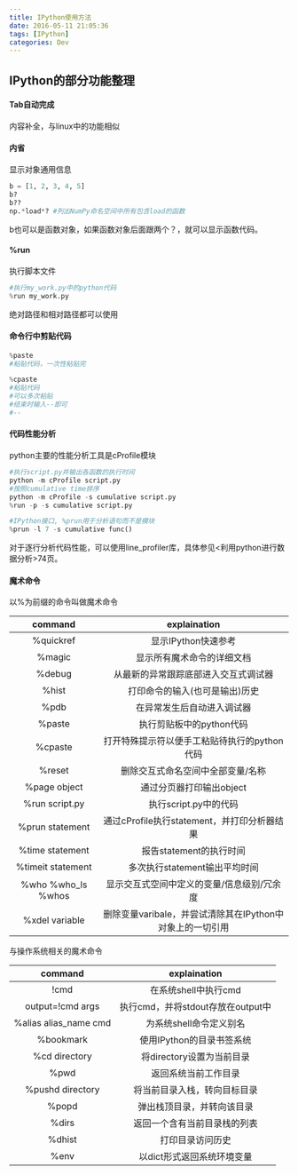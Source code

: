 ```yaml
---
title: IPython使用方法
date: 2016-05-11 21:05:36
tags: [IPython]
categories: Dev
---
```

## IPython的部分功能整理
#### Tab自动完成
内容补全，与linux中的功能相似
#### 内省
显示对象通用信息
```python
b = [1, 2, 3, 4, 5]
b?
b??
np.*load*? #列出NumPy命名空间中所有包含load的函数
```
b也可以是函数对象，如果函数对象后面跟两个？，就可以显示函数代码。
#### %run
执行脚本文件
```python
#执行my_work.py中的python代码
%run my_work.py
```
绝对路径和相对路径都可以使用
#### 命令行中剪贴代码
```python
%paste
#粘贴代码，一次性粘贴完

%cpaste
#粘贴代码
#可以多次粘贴
#结束时输入--即可
#--
```
#### 代码性能分析
python主要的性能分析工具是cProfile模块
```python
#执行script.py并输出各函数的执行时间
python -m cProfile script.py
#按照cumulative time排序
python -m cProfile -s cumulative script.py
%run -p -s cumulative script.py

#IPython接口, %prun用于分析语句而不是模块
%prun -l 7 -s cumulative func()
```
对于逐行分析代码性能，可以使用line_profiler库，具体参见<利用python进行数据分析>74页。

#### 魔术命令
以%为前缀的命令叫做魔术命令

|    command    |        explaination        |
|:---------------:|:----------------------------------:|
| %quickref     |显示IPython快速参考|
| %magic     |显示所有魔术命令的详细文档|
| %debug     |从最新的异常跟踪底部进入交互式调试器|
| %hist     |打印命令的输入(也可是输出)历史|
| %pdb     |在异常发生后自动进入调试器|
| %paste     |执行剪贴板中的python代码|
| %cpaste     |打开特殊提示符以便手工粘贴待执行的python代码|
| %reset     |删除交互式命名空间中全部变量/名称|
| %page object     |通过分页器打印输出object|
| %run script.py     |执行script.py中的代码|
| %prun statement     |通过cProfile执行statement，并打印分析器结果|
| %time statement     |报告statement的执行时间|
| %timeit statement    |多次执行statement输出平均时间|
| %who %who_ls %whos     |显示交互式空间中定义的变量/信息级别/冗余度|
| %xdel variable     |删除变量varibale，并尝试清除其在IPython中对象上的一切引用|

与操作系统相关的魔术命令

|    command    |        explaination        |
|:---------------:|:----------------------------------:|
|!cmd|在系统shell中执行cmd |
|output=!cmd args|执行cmd，并将stdout存放在output中|
|%alias alias_name cmd|为系统shell命令定义别名|
|%bookmark|使用IPython的目录书签系统|
|%cd directory|将directory设置为当前目录|
|%pwd|返回系统当前工作目录|
|%pushd directory|将当前目录入栈，转向目标目录|
|%popd|弹出栈顶目录，并转向该目录|
|%dirs|返回一个含有当前目录栈的列表|
|%dhist|打印目录访问历史|
|%env|以dict形式返回系统环境变量|

